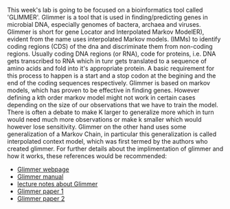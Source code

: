 This week's lab is going to be focused on a bioinformatics tool called 'GLIMMER'. Glimmer is a tool that is used in finding/predicting genes in microbial DNA, especially genomes of bactera, archaea and viruses. Glimmer is short for gene Locator and Interpolated Markov ModelER), evident from the name uses interpolated Markov models. (IMMs) to identify coding regions (CDS) of the dna and discriminate them from non-coding regions. Usually coding DNA regions (or RNA), code for proteins, i.e. DNA gets transcribed to RNA which in tunr gets translated to a sequence of amino acids and fold into it's appropriate protein. A basic requirement for this process to happen is a start and a stop codon at the begining and the end of the coding sequences respectively. 
Glimmer is based on markov models, which has proven to be effective in finding genes. However defining a kth order markov model might not work in certain cases depending on the size of our observations that we have to train the model. There is often a debate to make K larger to generalize more which in turn would need much more observations or make k smaller which would however lose sensitivity.
Glimmer on the other hand uses some generalization of a Markov Chain, in particular this generalization is called interpolated context model, which was first termed by the authors who created glimmer. For further details about the implimentation of glimmer and how it works, these references would be recommended:
* [Glimmer webpage](http://ccb.jhu.edu/software/glimmer/index.shtml)
* [Glimmer manual](http://ccb.jhu.edu/software/glimmer/glim302notes.pdf)
* [lecture notes about Glimmer](https://courses.cs.washington.edu/courses/cse527/00wi/lectures/lect14.pdf)
* [Glimmer paper 1](https://www.ncbi.nlm.nih.gov/pubmed/10556321)
* [Glimmer paper 2](https://www.ncbi.nlm.nih.gov/pubmed/9421513)
